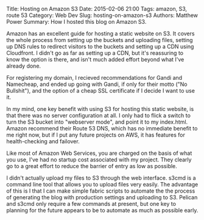 Title: Hosting on Amazon S3
Date: 2015-02-06 21:00
Tags: amazon, S3, route 53
Category: Web Dev
Slug: hosting-on-amazon-s3
Authors: Matthew Power
Summary: How I hosted this blog on Amazon S3.

Amazon has an excellent guide for hosting a static website on S3. It covers the whole process from setting up the buckets and uploading files, setting up DNS rules to redirect visitors to the buckets and setting up a CDN using Cloudfront. I didn't go as far as setting up a CDN, but it's reassuring to know the option is there, and isn't much added effort beyond what I've already done.

For registering my domain, I recieved recommendations for Gandi and Namecheap, and ended up going with Gandi, if only for their motto ("No Bullshit"), and the option of a cheap SSL certificate if I decide I want to use it.

In my mind, one key benefit with using S3 for hosting this static website, is that there was no server configuration at all. I only had to flick a switch to turn the S3 bucket into "webserver mode", and point it to my index.html. Amazon recommend their Route 53 DNS, which has no immediate benefit to me right now, but if I put any future projects on AWS, it has features for health-checking and failover.

Like most of Amazon Web Services, you are charged on the basis of what you use, I've had no startup cost associated with my project. They clearly go to a great effort to reduce the barrier of entry as low as possible.

I didn't actually upload my files to S3 through the web interface. s3cmd is a command line tool that allows you to upload files very easily. The advantage of this is I that I can make simple fabric scripts to automate the the process of generating the blog with production settings and uploading to S3. Pelican and s3cmd only require a few commands at present, but one key to planning for the future appears to be to automate as much as possible early.
